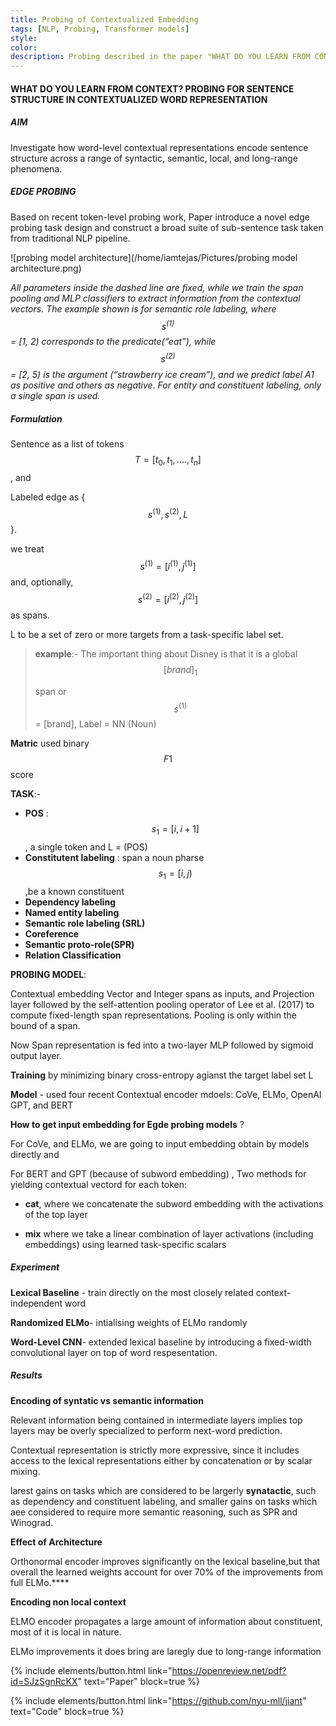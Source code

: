 ```yaml
---
title: Probing of Contextualized Embedding
tags: [NLP, Probing, Transformer models]
style: 
color: 
description: Probing described in the paper "WHAT DO YOU LEARN FROM CONTEXT? PROBING FOR SENTENCE STRUCTURE IN CONTEXTUALIZED WORD REPRESENTATION"
---
```


#### WHAT DO YOU LEARN FROM CONTEXT? PROBING FOR SENTENCE STRUCTURE IN CONTEXTUALIZED WORD REPRESENTATION

##### AIM

Investigate how word-level contextual representations encode sentence structure across a range of syntactic, semantic, local, and long-range phenomena.

##### EDGE PROBING

Based on recent token-level probing work, Paper introduce a novel edge probing task design and construct a broad suite of sub-sentence task taken from traditional NLP pipeline.

![probing model architecture](/home/iamtejas/Pictures/probing model architecture.png)

*All parameters inside the dashed line are fixed, while we train the span pooling and MLP classifiers to extract information from the contextual vectors. The example shown is for semantic role labeling, where $$s^{(1)}$$ = [1, 2) corresponds to the predicate(“eat”), while $$s^{(2)}$$ = [2, 5) is the argument (“strawberry ice cream”), and we predict label A1 as positive and others as negative. For entity and constituent labeling, only a single span is used.*

##### Formulation

Sentence as a list of tokens $$T = [t_0, t_1,...., t_n]$$, and

Labeled edge as {$${ s^{(1)}, s^{(2)},L} $$}. 

we treat $$s^{(1)} = [i^{(1)},j^{(1)}]$$ and, optionally, $$s^{(2)} = [i^{(2)},j^{(2)}]$$ as spans.

L to be a set of zero or more targets from a task-specific label set.

> **example**:- The important thing about Disney is that it is a global $$[brand]_1$$
>
> span or $$s^{(1)}$$ = [brand], Label = NN (Noun)

**Matric** used binary $$F1$$ score

**TASK**:-

- **POS** : $$s_1 = [i,i+1]$$ , a single token  and L = (POS)
- **Constitutent labeling** : span a noun pharse  $$s_1 = [i,j)$$ ,be a known constituent 
- **Dependency labeling** 
- **Named entity labeling**
- **Semantic role labeling (SRL)**
- **Coreference**
- **Semantic proto-role(SPR)**
- **Relation Classification**

**PROBING MODEL**:

Contextual embedding Vector and Integer spans as inputs, and Projection layer followed by the self-attention pooling operator of Lee et al. (2017)  to compute fixed-length span representations. Pooling is only within the bound of a span.

Now Span representation is fed into a two-layer MLP followed by sigmoid output layer.

**Training** by minimizing binary cross-entropy agianst the target label set L

**Model** - used four recent Contextual encoder mdoels: CoVe, ELMo, OpenAI GPT, and BERT



**How to get input embedding for Egde probing models** ?

For CoVe, and ELMo, we are going to input embedding obtain by models directly and

For BERT and GPT (because of subword embedding) , Two methods for yielding contextual vectord for each token:

- **cat**, where we concatenate  the subword embedding with the activations of the top layer

- **mix** where we take a linear combination of layer activations (including embeddings) using learned task-specific scalars

##### Experiment

**Lexical Baseline** - train directly on the most closely related context-independent word

**Randomized ELMo**- intialising weights of ELMo randomly

**Word-Level CNN**- extended lexical baseline by introducing a fixed-width convolutional layer on top of word respesentation.

##### Results

**Encoding of syntatic vs semantic information**

Relevant information being contained in intermediate layers implies top layers may be overly specialized to perform next-word prediction.

Contextual representation is strictly more expressive, since it includes access to the lexical representations either by concatenation or by scalar mixing.

larest gains on tasks which are considered to be largerly **synatactic**, such as dependency and constituent labeling, and smaller gains on tasks which aee considered to require more semantic reasoning, such as SPR and Winograd.

**Effect of Architecture**

Orthonormal encoder improves significantly on the lexical baseline,but that overall the learned weights account for over 70% of the improvements from full ELMo.****

**Encoding non local context**

ELMO encoder propagates a large amount of information about constituent, most of it is local in nature.

ELMo improvements it does bring are laregly due to long-range information

{% include elements/button.html link="https://openreview.net/pdf?id=SJzSgnRcKX" text="Paper" block=true %}

{% include elements/button.html link="https://github.com/nyu-mll/jiant" text="Code" block=true %}



